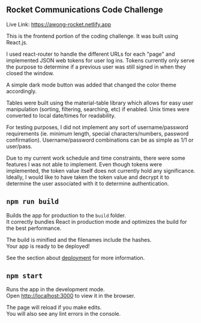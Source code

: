 ## Rocket Communications Code Challenge

Live Link: https://awong-rocket.netlify.app

This is the frontend portion of the coding challenge. It was built using React.js. 

I used react-router to handle the different URLs for each "page" and implemented JSON web tokens for user log ins. Tokens currently only serve the purpose to determine if a previous user was still signed in when they closed the window.

A simple dark mode button was added that changed the color theme accordingly.

Tables were built using the material-table library which allows for easy user manipulation (sorting, filtering, searching, etc) if enabled. Unix times were converted to local date/times for readability.

For testing purposes, I did not implement any sort of username/password requirements (ie. minimum length, special characters/numbers, password confirmation). 
Username/password combinations can be as simple as 1/1 or user/pass.

Due to my current work schedule and time constraints, there were some features I was not able to implement. Even though tokens were implemented, the token value itself does not currently hold any significance. Ideally, I would like to have taken the token value and decrypt it to determine the user associated with it to determine authentication. 

## `npm run build`

Builds the app for production to the `build` folder.\
It correctly bundles React in production mode and optimizes the build for the best performance.

The build is minified and the filenames include the hashes.\
Your app is ready to be deployed!

See the section about [deployment](https://facebook.github.io/create-react-app/docs/deployment) for more information.

## `npm start`

Runs the app in the development mode.\
Open [http://localhost:3000](http://localhost:3000) to view it in the browser.

The page will reload if you make edits.\
You will also see any lint errors in the console.
